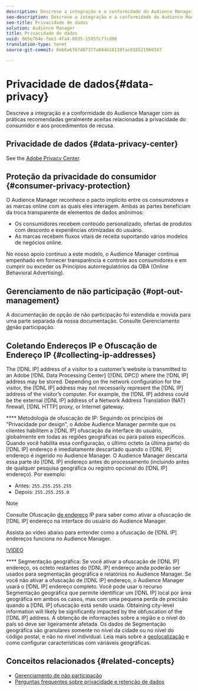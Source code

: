 ```yaml
---
description: Descreve a integração e a conformidade do Audience Manager com as práticas recomendadas geralmente aceitas relacionadas à privacidade do consumidor e aos procedimentos de recusa.
seo-description: Descreve a integração e a conformidade do Audience Manager com as práticas recomendadas geralmente aceitas relacionadas à privacidade do consumidor e aos procedimentos de recusa.
seo-title: Privacidade de dados
solution: Audience Manager
title: Privacidade de dados
uuid: 865e7b4e-fee1-4fa4-8035-1595fc77cd96
translation-type: tm+mt
source-git-commit: 0eb6a6f67d87377a044b18118fac0185219b0347

---
```



# Privacidade de dados{#data-privacy}

Descreve a integração e a conformidade do Audience Manager com as práticas recomendadas geralmente aceitas relacionadas à privacidade do consumidor e aos procedimentos de recusa.

## Privacidade de dados {#data-privacy-center}

See the [Adobe Privacy Center](https://www.adobe.com/privacy/opt-out.html).

## Proteção da privacidade do consumidor {#consumer-privacy-protection}

O Audience Manager reconhece o pacto implícito entre os consumidores e as marcas online com as quais eles interagem. Ambas as partes beneficiam da troca transparente de elementos de dados anônimos:

* Os consumidores recebem conteúdo personalizado, ofertas de produtos com desconto e experiências otimizadas do usuário.
* As marcas recebem fluxos vitais de receita suportando vários modelos de negócios online.

No nosso apoio contínuo a este modelo, o Audience Manager continua empenhado em fornecer transparência e controle aos consumidores e em cumprir ou exceder os Princípios autorregulatórios da OBA (Online Behavioral Advertising).

## Gerenciamento de não participação {#opt-out-management}

A documentação de opção de não participação foi estendida e movida para uma parte separada da nossa documentação. Consulte Gerenciamento [de](../../overview/data-security-and-privacy/opt-out-management.md)não participação.

<!-- 

<p>  </p>
<table id="table_A1FF33B328BD451FAFF6C6B8422F928B"> 
 <tgroup cols="2">
  <colspec colnum="1" colname="col1" colwidth="1.00*" />
  <colspec colnum="2" colname="col2" colwidth="2.74*" />
  <thead> 
   <tr> 
    <th colname="col1" class="entry"> Opt-Out For </th> 
    <th colname="col2" class="entry"> Description </th> 
   </tr>
  </thead> 
  <tbody> 
   <tr> 
    <td colname="col1"> <p>Adobe Experience Cloud </p> </td> 
    <td colname="col2"> <p>The <a href="https://www.adobe.com/privacy/opt-out.html#customeruse" format="http" scope="external"> Your Privacy Choices page</a> provides 1-click features that let you control and opt-out of data collection by the Adobe Experience Cloud advertising solutions (including Audience Manager). Specifically, see the <a href="https://www.adobe.com/privacy/opt-out.html#customeruse" format="http" scope="external"> business customer section</a> of the Privacy Choices page. </p> </td> 
   </tr> 
   <tr> 
    <td colname="col1"> <p>Browsers that do not support third-party cookies </p> </td> 
    <td colname="col2"> <p>See <a href="../../features/declared-ids.md#declared-id-targeting"> Declared ID Targeting</a>. </p> </td> 
   </tr> 
   <tr> 
    <td colname="col1"> <p>Mobile devices </p> </td> 
    <td colname="col2"> <p>See the opt-out and privacy settings for: </p> <p> 
      <ul id="ul_86EFAB879215403D937B5148C26A41D9"> 
       <li id="li_C0B544E8F4FE473B94A5436D3A60BDB1"><a href="https://marketing.adobe.com/resources/help/en_US/mobile/android/privacy.html" format="https" scope="external"> Android devices</a> </li> 
       <li id="li_26C787BAB729499A9FEDF055E9AB0637"><a href="https://marketing.adobe.com/resources/help/en_US/mobile/ios/privacy.html" format="https" scope="external"> iOS devices</a> </li> 
      </ul> </p> </td> 
   </tr> 
  </tbody> 
 </tgroup> 
</table>

 -->

## Coletando Endereços IP e Ofuscação de Endereço IP {#collecting-ip-addresses}

<!-- 

Adobe has enabled processes and offers settings that allow customers to use Audience Manager in compliance with applicable data privacy laws.

-->

The [!DNL IP] address of a visitor to a customer’s website is transmitted to an Adobe [!DNL Data Processing Center] ([!DNL DPC]) where the [!DNL IP] address may be stored. Depending on the network configuration for the visitor, the [!DNL IP] address may not necessarily represent the [!DNL IP] address of the visitor’s computer. For example, the [!DNL IP] address could be the external [!DNL IP] address of a Network Address Translation (NAT) firewall, [!DNL HTTP] proxy, or Internet gateway.

**** Metodologia de ofuscação de IP: Seguindo os princípios de "Privacidade por design", o Adobe Audience Manager permite que os clientes habilitem a [!DNL IP] ofuscação da interface do usuário, globalmente em todas as regiões geográficas ou para países específicos. Quando você habilita essa configuração, o último octeto (a última parte) do [!DNL IP] endereço é imediatamente descartado quando o [!DNL IP] endereço é ingerido no Audience Manager. O Audience Manager descarta essa parte do [!DNL IP] endereço antes do processamento (incluindo antes de qualquer pesquisa geográfica ou registro opcional do [!DNL IP] endereço). Por exemplo:

* Antes: `255.255.255.255`
* Depois: `255.255.255.0`

>[!NOTE]
>
>Consulte Ofuscação [de endereço](/help/using/features/administration/ip-obfuscation.md) IP para saber como ativar a ofuscação de [!DNL IP] endereço na interface do usuário do Audience Manager.

Assista ao vídeo abaixo para entender como a ofuscação de [!DNL IP] endereços funciona no Audience Manager.

[!VIDEO](https://video.tv.adobe.com/v/27218/?captions=por_br)

**** Segmentação geográfica: Se você ativar a ofuscação de [!DNL IP] endereço, os octeto restantes do [!DNL IP] endereço ainda poderão ser usados para segmentação geográfica e relatórios no Audience Manager. Se você não ativar a ofuscação de [!DNL IP] endereço, o Audience Manager usará o [!DNL IP] endereço completo. Você pode usar o recurso Segmentação geográfica que permite identificar um [!DNL IP] local por área geográfica em ambos os casos, mas com uma pequena perda de precisão quando a [!DNL IP] ofuscação está sendo usada. Obtaining city-level information will likely be significantly impacted by the obfuscation of the [!DNL IP] address. A obtenção de informações sobre a região e o nível do país só deve ser ligeiramente afetada. Os dados de Segmentação geográfica são granulares somente no nível da cidade ou no nível do código postal, e não no nível individual. Leia mais sobre a [geolocalização](/help/using/features/traits/trait-geotarget-keys.md) e como configurar características com variáveis geográficas.

## Conceitos relacionados {#related-concepts}

* [Gerenciamento de não participação](/help/using/overview/data-security-and-privacy/opt-out-management.md)
* [Perguntas frequentes sobre privacidade e retenção de dados](/help/using/faq/faq-privacy.md)